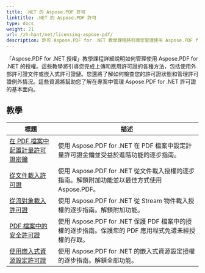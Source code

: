 ```yaml
---
title: .NET 的 Aspose.PDF 許可
linktitle: .NET 的 Aspose.PDF 許可
type: docs
weight: 21
url: /zh-hant/net/licensing-aspose-pdf/
description: 許可 Aspose.PDF for .NET 教學課程將引導您管理使用 Aspose.PDF for .NET 的許可證，包括載入和應用程式許可證。
---
```

「Aspose.PDF for .NET 授權」教學課程詳細說明如何管理使用 Aspose.PDF for .NET 的授權。這些教學將引導您完成上傳和應用許可證的各種方法，包括使用外部許可證文件或嵌入式許可證鏈。您還將了解如何檢查您的許可證狀態和管理許可證例外情況。這些資源將幫助您了解在專案中管理 Aspose.PDF for .NET 許可證的基本面向。

## 教學
| 標題 | 描述 |
| --- | --- | 
| [在 PDF 檔案中配置計量許可證密鑰](./configure-metered-license/) | 使用 Aspose.PDF for .NET 在 PDF 檔案中設定計量許可證金鑰並受益於進階功能的逐步指南。 |  
| [從文件載入許可證](./load-license-from-file/) | 使用 Aspose.PDF for .NET 從文件載入授權的逐步指南。解鎖附加功能並以最佳方式使用 Aspose.PDF。 |  
| [從流對象載入許可證](./load-license-from-stream-object/) | 使用 Aspose.PDF for .NET 從 Stream 物件載入授權的逐步指南。解鎖附加功能。 |  
| [PDF 檔案中的安全許可證](./secure-license/) | 使用 Aspose.PDF for .NET 保護 PDF 檔案中的授權的逐步指南。保護您的 PDF 應用程式免遭未經授權的存取。 |  
| [使用嵌入式資源設定許可證](./set-license-using-embedded-resource/) | 使用 Aspose.PDF for .NET 的嵌入式資源設定授權的逐步指南。解鎖全部功能。 |  